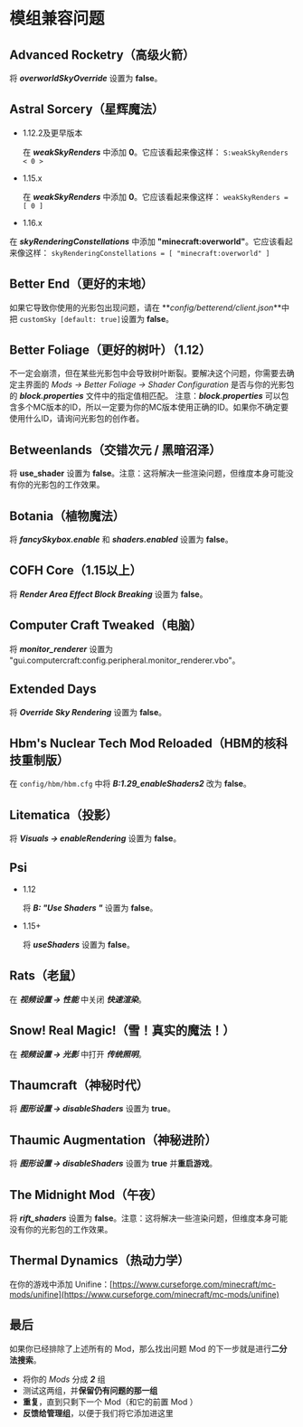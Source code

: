 # 模组兼容问题

## Advanced Rocketry（高级火箭）

将 _**overworldSkyOverride**_ 设置为 **false**。

## Astral Sorcery（星辉魔法）

- 1.12.2及更早版本

  在 _**weakSkyRenders**_ 中添加 **0**。它应该看起来像这样：
`S:weakSkyRenders < 0 >`

- 1.15.x

  在 _**weakSkyRenders**_ 中添加 **0**。它应该看起来像这样：
`weakSkyRenders = [ 0 ]`

- 1.16.x

在 _**skyRenderingConstellations**_ 中添加 **"minecraft:overworld"**。它应该看起来像这样：
`skyRenderingConstellations = [ "minecraft:overworld" ]`

## Better End（更好的末地）

如果它导致你使用的光影包出现问题，请在 **_config/betterend/client.json_**中把 `customSky [default: true]`设置为 **false**。

## Better Foliage（更好的树叶）（1.12）

不一定会崩溃，但在某些光影包中会导致树叶断裂。要解决这个问题，你需要去确定主界面的 _Mods -> Better Foliage -> Shader Configuration_ 是否与你的光影包的 _**block.properties**_ 文件中的指定值相匹配。
注意：_**block.properties**_ 可以包含多个MC版本的ID，所以一定要为你的MC版本使用正确的ID。如果你不确定要使用什么ID，请询问光影包的创作者。

## Betweenlands（交错次元 / 黑暗沼泽）

将 **use_shader** 设置为 **false**。注意：这将解决一些渲染问题，但维度本身可能没有你的光影包的工作效果。

## Botania（植物魔法）

将 _**fancySkybox.enable**_ 和 _**shaders.enabled**_ 设置为 **false**。

## COFH Core（1.15以上）

   将 _**Render Area Effect Block Breaking**_ 设置为 **false**。

## Computer Craft Tweaked（电脑）

将 **_monitor_renderer_** 设置为 "gui.computercraft:config.peripheral.monitor_renderer.vbo"。

## Extended Days

将 **_Override Sky Rendering_** 设置为 **false**。

## Hbm's Nuclear Tech Mod Reloaded（HBM的核科技重制版）

在 `config/hbm/hbm.cfg` 中将 _**B:1.29_enableShaders2**_ 改为 **false**。

## Litematica（投影）

将 _**Visuals -> enableRendering**_ 设置为 **false**。

## Psi

- 1.12

   将 **_B: "Use Shaders "_** 设置为 **false**。
- 1.15+

   将 **_useShaders_** 设置为 **false**。

## Rats（老鼠）

在 _**视频设置 -> 性能**_ 中关闭 _**快速渲染**_。

## Snow! Real Magic!（雪！真实的魔法！）

在 _**视频设置 -> 光影**_ 中打开 _**传统照明**_。

## Thaumcraft（神秘时代）

将 _**图形设置 -> disableShaders**_ 设置为 **true**。

## Thaumic Augmentation（神秘进阶）

 将 _**图形设置 -> disableShaders**_ 设置为 **true** 并**重启游戏**。

## The Midnight Mod（午夜）

将 **_rift_shaders_** 设置为 **false**。注意：这将解决一些渲染问题，但维度本身可能没有你的光影包的工作效果。

## Thermal Dynamics（热动力学）

在你的游戏中添加 Unifine：[https://www.curseforge.com/minecraft/mc-mods/unifine](https://www.curseforge.com/minecraft/mc-mods/unifine)

## 最后

如果你已经排除了上述所有的 Mod，那么找出问题 Mod 的下一步就是进行**二分法搜索**。

- 将你的 _Mods_ 分成 _**2**_ 组
- 测试这两组，并**保留仍有问题的那一组**
- **重复**，直到只剩下一个 Mod（和它的前置 Mod ）
- **反馈给管理组**，以便于我们将它添加进这里
